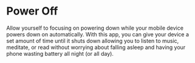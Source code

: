 # Power Off
Allow yourself to focusing on powering down while your mobile device powers down on automatically. With this app, you
can give your device a set amount of time until it shuts down allowing you to listen to music, meditate, or read without
worrying about falling asleep and having your phone wasting battery all night (or all day).